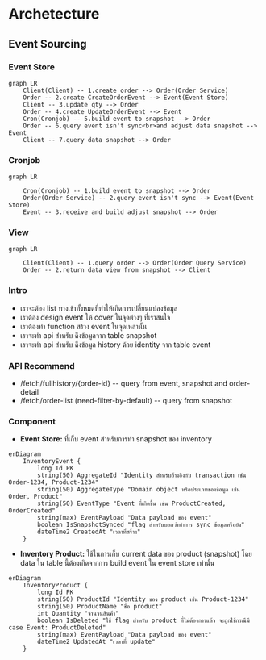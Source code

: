 # Archetecture

## Event Sourcing

### Event Store
```mermaid
graph LR
    Client(Client) -- 1.create order --> Order(Order Service)
    Order -- 2.create CreateOrderEvent --> Event(Event Store)
    Client -- 3.update qty --> Order
    Order -- 4.create UpdateOrderEvent --> Event
    Cron(Cronjob) -- 5.build event to snapshot --> Order
    Order -- 6.query event isn't sync<br>and adjust data snapshot --> Event
    Client -- 7.query data snapshot --> Order
```

### Cronjob
```mermaid
graph LR

    Cron(Cronjob) -- 1.build event to snapshot --> Order
    Order(Order Service) -- 2.query event isn't sync --> Event(Event Store)
    Event -- 3.receive and build adjust snapshot --> Order
```

### View
```mermaid
graph LR

    Client(Client) -- 1.query order --> Order(Order Query Service)
    Order -- 2.return data view from snapshot --> Client
```

### Intro

- เราจะต้อง list ทางเข้าทั้งหมดที่ทำให้เกิดการเปลี่ยนแปลงข้อมูล
- เราต้อง design event ให้ cover ในจุดต่างๆ ที่เราสนใจ
- เราต้องทำ function สร้าง event ในจุดเหล่านั้น
- เราจะทำ api สำหรับ ดึงข้อมูลจาก table snapshot
- เราจะทำ api สำหรับ ดึงข้อมูล history ด้วย identity จาก table event

### API Recommend

- /fetch/fullhistory/{order-id} -- query from event, snapshot and order-detail
- /fetch/order-list (need-filter-by-default) -- query from snapshot

### Component

- **Event Store:** ที่เก็บ event สำหรับการทำ snapshot ของ inventory

```mermaid
erDiagram
    InventoryEvent {
        long Id PK
        string(50) AggregateId "Identity สำหรับอ้างอิงกับ transaction เช่น Order-1234, Product-1234"
        string(50) AggregateType "Domain object หรือประเภทของข้อมูล เช่น Order, Product"
        string(50) EventType "Event ที่เกิดขึ้น เช่น ProductCreated, OrderCreated"
        string(max) EventPayload "Data payload ของ event"
        boolean IsSnapshotSynced "flag สำหรับบอกว่าทำการ sync ข้อมูลหรือยัง"
        dateTime2 CreatedAt "เวลาที่สร้าง"
    }
```
- **Inventory Product:** ใช้ในการเก็บ current data ของ product (snapshot) โดย data ใน table นี้ต้องเกิดจากการ build event ใน event store เท่านั้น
```mermaid
erDiagram
    InventoryProduct {
        long Id PK
        string(50) ProductId "Identity ของ product เช่น Product-1234"
        string(50) ProductName "ชื่อ product"
        int Quantity "จำนวนสินค้า"
        boolean IsDeleted "ใช้ flag สำหรับ product ที่ไม่ต้องการแล้ว จะถูกใช้กรณีมี case Event: ProductDeleted"
        string(max) EventPayload "Data payload ของ event"
        dateTime2 UpdatedAt "เวลาที่ update"
    }
```
